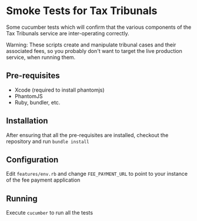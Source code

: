 # Smoke Tests for Tax Tribunals

Some cucumber tests which will confirm that the various components of the Tax Tribunals service
are inter-operating correctly.

Warning: These scripts create and manipulate tribunal cases and their associated fees, so you
probably don't want to target the live production service, when running them.

## Pre-requisites

* Xcode (required to install phantomjs)
* PhantomJS
* Ruby, bundler, etc.

## Installation

After ensuring that all the pre-requisites are installed, checkout the repository and run `bundle install`

## Configuration

Edit `features/env.rb` and change `FEE_PAYMENT_URL` to point to your instance of the fee payment application

## Running

Execute `cucumber` to run all the tests

